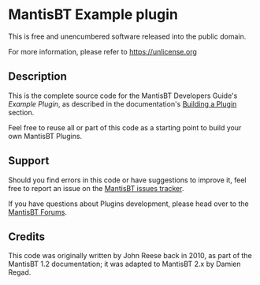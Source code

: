 # MantisBT Example plugin

This is free and unencumbered software released into the public domain.

For more information, please refer to https://unlicense.org


## Description

This is the complete source code for the MantisBT Developers Guide's 
_Example Plugin_, as described in the documentation's
[Building a Plugin](https://mantisbt.org/docs/master/en-US/Developers_Guide/html-desktop/#dev.plugins.building) 
section.

Feel free to reuse all or part of this code as a starting point to build your
own MantisBT Plugins.


## Support

Should you find errors in this code or have suggestions to improve it,
feel free to report an issue on the
[MantisBT issues tracker](https://mantisbt.org/bugs/bug_report_page.php?category_id=15&summary=Developer%27s%20Guide%20Example%20Plugin&severity=30&priority=20).

If you have questions about Plugins development, please head over to the
[MantisBT Forums](https://mantisbt.org/forums/viewforum.php?f=15).


## Credits

This code was originally written by John Reese back in 2010, as part of the 
MantisBT 1.2 documentation; it was adapted to MantisBT 2.x by Damien Regad.
